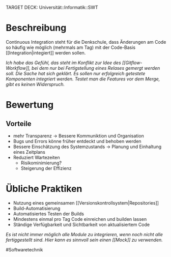 TARGET DECK: Universität::Informatik::SWT

# Beschreibung
Continuous Integration steht für die Denkschule, dass Änderungen am Code so häufig wie möglich (mehrmals am Tag) mit der Code-Basis [[Integration|integiert]] werden sollen.

*Ich habe das Gefühl, das steht im Konflikt zur Idee des [[Gitflow-Workflow]], bei dem nur bei Fertigstellung eines Relases gemergt werden soll. Die Sache hat sich geklärt. Es sollen nur erfolgreich getestete Komponenten integriert werden. Testet man die Features vor dem Merge, gibt es keinen Widerspruch.*


# Bewertung
## Vorteile
- mehr Transparenz -> Bessere Kommuniktion und Organisation
- Bugs und Errors könne früher entdeckt und behoben werden
- Bessere Einschätzung des Systemzustands -> Planung und Einhaltung eines Zeitplans
- Reduziert Wartezeiten
	- Risikominimierung?
	- Steigerung der Effizienz



# Übliche Praktiken
- Nutzung eines gemeinsamen [[Versionskontrollsystem|Repositories]]
- Build-Automatisierung
- Automatisiertes Testen der Builds
- Mindestens einmal pro Tag Code einreichen und builden lassen
- Ständige Verfügbarkeit und Sichtbarkeit von aktualisiertem Code

*Es ist nicht immer möglich alle Module zu integrieren, wenn noch nicht alle fertiggestellt sind. Hier kann es sinnvoll sein einen [[Mock]] zu verwenden.*

#Softwaretechnik 